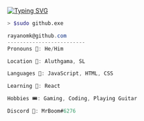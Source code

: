 [![Typing SVG](https://readme-typing-svg.demolab.com?font=Rubik&duration=4000&pause=1000&color=02D9F7&width=435&lines=Hi+%F0%9F%91%8B+I'm+Rayan%2C+IT+Student+From+Sri+Lanka;Looking+For+Contribute+To+Open-Source+Community+%E2%9C%A8)](https://git.io/typing-svg)

```bash
> $sudo github.exe
```

```csharp
rayanomk@github.com
-------------------------
Pronouns 🧑: He/Him

Location 📍: Aluthgama, SL

Languages 🔮: JavaScript, HTML, CSS

Learning 🏫: React

Hobbies 🎟: Gaming, Coding, Playing Guitar

Discord 💬: MrBoom#6276

```

